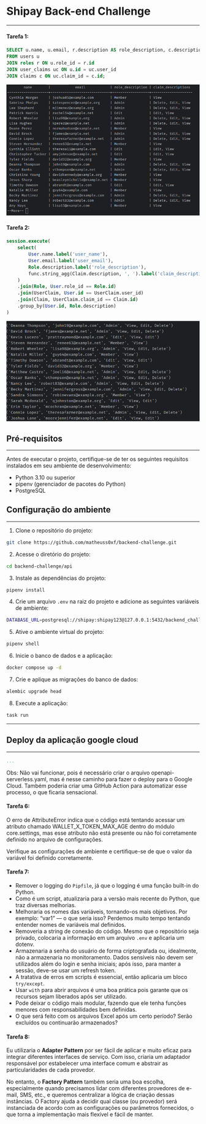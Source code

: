 # Shipay Back-end Challenge
---

#### Tarefa 1: 
```sql
SELECT u.name, u.email, r.description AS role_description, c.description AS claim_description
FROM users u
JOIN roles r ON u.role_id = r.id
JOIN user_claims uc ON u.id = uc.user_id
JOIN claims c ON uc.claim_id = c.id;
```
![image.png](image1.png)

#### Tarefa 2: 

```sql
session.execute(
    select(
        User.name.label('user_name'),
        User.email.label('user_email'),
        Role.description.label('role_description'),
        func.string_agg(Claim.description, ', ').label('claim_descriptions'),
    )
    .join(Role, User.role_id == Role.id)
    .join(UserClaim, User.id == UserClaim.user_id)
    .join(Claim, UserClaim.claim_id == Claim.id)
    .group_by(User.id, Role.description)
)
```

![image.png](image.png)

## Pré-requisitos
---
Antes de executar o projeto, certifique-se de ter os seguintes requisitos instalados em seu ambiente de desenvolvimento:

- Python 3.10 ou superior
- pipenv (gerenciador de pacotes do Python)
- PostgreSQL

## Configuração do ambiente
---
1. Clone o repositório do projeto:
```bash
git clone https://github.com/matheuss0xf/backend-challenge.git
```

2. Acesse o diretório do projeto:
```bash
cd backend-challenge/api
```

3. Instale as dependências do projeto:
```bash
pipenv install
```

4. Crie um arquivo `.env` na raiz do projeto e adicione as seguintes variáveis de ambiente:
```bash
DATABASE_URL=postgresql://shipay:shipay123@127.0.0.1:5432/backend_challenge
```

5. Ative o ambiente virtual do projeto:
```bash
pipenv shell
```

6. Inicie o banco de dados e a aplicação:
```bash
docker compose up -d
```

7. Crie e aplique as migrações do banco de dados:
```bash
alembic upgrade head
```

8. Execute a aplicação:
```bash
task run
```

--- 

## Deploy da aplicação google cloud
---

```yaml
...

```
Obs: Não vai funcionar, pois é necessário criar o arquivo openapi-serverless.yaml, mas é nesse caminho para fazer o deploy para o Google Cloud. Também poderia criar uma GitHub Action para automatizar esse processo, o que ficaria sensacional.

#### Tarefa 6:

O erro de AttributeError indica que o código está tentando acessar um atributo chamado WALLET_X_TOKEN_MAX_AGE dentro do módulo core.settings, mas esse atributo não está presente ou não foi corretamente definido no arquivo de configurações.

Verifique as configurações de ambiente e certifique-se de que o valor da variável foi definido corretamente.

#### Tarefa 7:

- Remover o logging do `Pipfile`, já que o logging é uma função built-in do Python.
- Como é um script, atualizaria para a versão mais recente do Python, que traz diversas melhorias.
- Melhoraria os nomes das variáveis, tornando-os mais objetivos. Por exemplo: “var1” — o que seria isso? Perdemos muito tempo tentando entender nomes de variáveis mal definidos.
- Removeria a string de conexão do código. Mesmo que o repositório seja privado, colocaria a informação em um arquivo `.env` e aplicaria um dotenv.
- Armazenaria a senha do usuário de forma criptografada ou, idealmente, não a armazenaria no monitoramento. Dados sensíveis não devem ser utilizados além do login e senha iniciais; após isso, para manter a sessão, deve-se usar um refresh token.
- A tratativa de erros em scripts é essencial, então aplicaria um bloco `try/except`.
- Usar `with` para abrir arquivos é uma boa prática pois garante que os recursos sejam liberados após ser utilizado.
- Pode deixar o código mais modular, fazendo que ele tenha funções menores com responsabilidades bem definidas.
- O que será feito com os arquivos Excel após um certo período? Serão excluídos ou continuarão armazenados?

#### Tarefa 8:

Eu utilizaria o **Adapter Pattern** por ser fácil de aplicar e muito eficaz para integrar diferentes interfaces de serviço. Com isso, criaria um adaptador responsável por estabelecer uma interface comum e abstrair as particularidades de cada provedor.

No entanto, o **Factory Pattern** também seria uma boa escolha, especialmente quando precisamos lidar com diferentes provedores de e-mail, SMS, etc., e queremos centralizar a lógica de criação dessas instâncias. O Factory ajuda a decidir qual classe (ou provedor) será instanciada de acordo com as configurações ou parâmetros fornecidos, o que torna a implementação mais flexível e fácil de manter.
